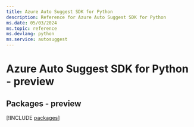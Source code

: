 ```yaml
---
title: Azure Auto Suggest SDK for Python
description: Reference for Azure Auto Suggest SDK for Python
ms.date: 05/03/2024
ms.topic: reference
ms.devlang: python
ms.service: autosuggest
---
```

# Azure Auto Suggest SDK for Python - preview
## Packages - preview
[!INCLUDE [packages](auto-suggest-index.md)]